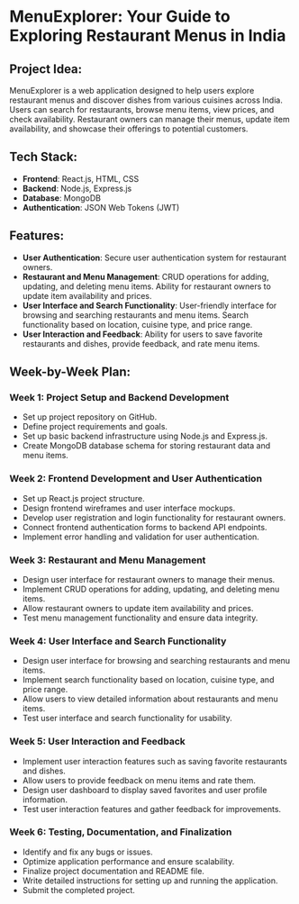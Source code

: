# MenuExplorer: Your Guide to Exploring Restaurant Menus in India

## Project Idea:

MenuExplorer is a web application designed to help users explore restaurant menus and discover dishes from various cuisines across India. Users can search for restaurants, browse menu items, view prices, and check availability. Restaurant owners can manage their menus, update item availability, and showcase their offerings to potential customers.

## Tech Stack:

- **Frontend**: React.js, HTML, CSS
- **Backend**: Node.js, Express.js
- **Database**: MongoDB
- **Authentication**: JSON Web Tokens (JWT)

## Features:

- **User Authentication**: Secure user authentication system for restaurant owners.
- **Restaurant and Menu Management**: CRUD operations for adding, updating, and deleting menu items. Ability for restaurant owners to update item availability and prices.
- **User Interface and Search Functionality**: User-friendly interface for browsing and searching restaurants and menu items. Search functionality based on location, cuisine type, and price range.
- **User Interaction and Feedback**: Ability for users to save favorite restaurants and dishes, provide feedback, and rate menu items.

## Week-by-Week Plan:

### Week 1: Project Setup and Backend Development

- Set up project repository on GitHub.
- Define project requirements and goals.
- Set up basic backend infrastructure using Node.js and Express.js.
- Create MongoDB database schema for storing restaurant data and menu items.

### Week 2: Frontend Development and User Authentication

- Set up React.js project structure.
- Design frontend wireframes and user interface mockups.
- Develop user registration and login functionality for restaurant owners.
- Connect frontend authentication forms to backend API endpoints.
- Implement error handling and validation for user authentication.

### Week 3: Restaurant and Menu Management

- Design user interface for restaurant owners to manage their menus.
- Implement CRUD operations for adding, updating, and deleting menu items.
- Allow restaurant owners to update item availability and prices.
- Test menu management functionality and ensure data integrity.

### Week 4: User Interface and Search Functionality

- Design user interface for browsing and searching restaurants and menu items.
- Implement search functionality based on location, cuisine type, and price range.
- Allow users to view detailed information about restaurants and menu items.
- Test user interface and search functionality for usability.

### Week 5: User Interaction and Feedback

- Implement user interaction features such as saving favorite restaurants and dishes.
- Allow users to provide feedback on menu items and rate them.
- Design user dashboard to display saved favorites and user profile information.
- Test user interaction features and gather feedback for improvements.

### Week 6: Testing, Documentation, and Finalization

- Identify and fix any bugs or issues.
- Optimize application performance and ensure scalability.
- Finalize project documentation and README file.
- Write detailed instructions for setting up and running the application.
- Submit the completed project.